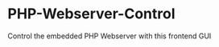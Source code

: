 PHP-Webserver-Control
=====================

Control the embedded PHP Webserver with this frontend GUI
